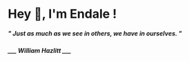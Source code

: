 <h1 title="head"> Hey 👋, I'm Endale !</h1>

**<h5><i>" Just as much as we see in others, we have in ourselves. "</i></h5>**

*<b>___ William Hazlitt ___</b>*
